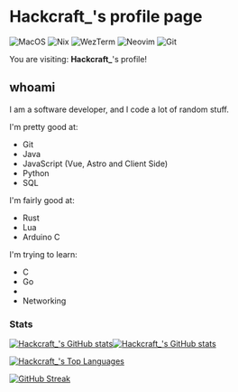 # Hackcraft_'s profile page

![MacOS](https://img.shields.io/badge/MacOS-8e8e93.svg?style=for-the-badge&logo=apple&logoColor=white)
![Nix](https://img.shields.io/badge/Nix-5277c3.svg?style=for-the-badge&logo=nixOS&logoColor=7ebae4)
![WezTerm](https://img.shields.io/badge/WezTerm-000000.svg?style=for-the-badge&logo=wezterm&logoColor=33ff33)
![Neovim](https://img.shields.io/badge/neovim-%252357A143.svg?style=for-the-badge&logo=neovim&logoColor=white)
![Git](https://img.shields.io/badge/Git-f34f29.svg?style=for-the-badge&logo=git&logoColor=white)

  
You are visiting: **Hackcraft_**'s profile!

## whoami

I am a software developer, and I code a lot of random stuff.

I'm pretty good at:
- Git 
- Java
- JavaScript (Vue, Astro and Client Side)
- Python
- SQL

I'm fairly good at:
- Rust
- Lua
- Arduino C

I'm trying to learn:
- C
- Go
- 
- Networking

### Stats

[![Hackcraft_'s GitHub stats](https://github-readme-stats.vercel.app/api?username=realhackcraft&show_icons=true&include_all_commits=true&theme=dark#gh-dark-mode-only)](https://github.com/anuraghazra/github-readme-stats#gh-dark-mode-only)[![Hackcraft_'s GitHub stats](https://github-readme-stats.vercel.app/api?username=realhackcraft&show_icons=true&include_all_commits=true&theme=light#gh-light-mode-only)](https://github.com/anuraghazra/github-readme-stats#gh-light-mode-only)

[![Hackcraft_'s Top Languages](https://github-readme-stats.vercel.app/api/top-langs/?username=realhackcraft&layout=donut&hide=html)](https://github.com/anuraghazra/github-readme-stats)

[![GitHub Streak](https://streak-stats.demolab.com?user=realhackcraft&hide_border=true&mode=weekly)](https://git.io/streak-stats)
